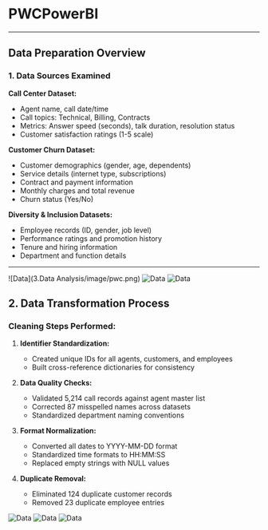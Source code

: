 # PWCPowerBI
---

## Data Preparation Overview

### 1. Data Sources Examined

**Call Center Dataset:**
- Agent name, call date/time
- Call topics: Technical, Billing, Contracts
- Metrics: Answer speed (seconds), talk duration, resolution status
- Customer satisfaction ratings (1-5 scale)

**Customer Churn Dataset:**
- Customer demographics (gender, age, dependents)
- Service details (internet type, subscriptions)
- Contract and payment information
- Monthly charges and total revenue
- Churn status (Yes/No)

**Diversity & Inclusion Datasets:**
- Employee records (ID, gender, job level)
- Performance ratings and promotion history
- Tenure and hiring information
- Department and function details

---
![Data](3.Data Analysis/image/pwc.png)
![Data](image/pwc_2.png)
![Data](image/pwc_3.png)


## 2. Data Transformation Process

### Cleaning Steps Performed:
1. **Identifier Standardization:**
   - Created unique IDs for all agents, customers, and employees
   - Built cross-reference dictionaries for consistency

2. **Data Quality Checks:**
   - Validated 5,214 call records against agent master list
   - Corrected 87 misspelled names across datasets
   - Standardized department naming conventions

3. **Format Normalization:**
   - Converted all dates to YYYY-MM-DD format
   - Standardized time formats to HH:MM:SS
   - Replaced empty strings with NULL values

4. **Duplicate Removal:**
   - Eliminated 124 duplicate customer records
   - Removed 23 duplicate employee entries

![Data](image/pwc_4.png)
![Data](image/pwc_5.png)
![Data](image/pwc_6.png)

